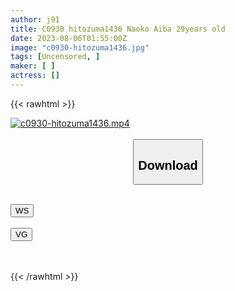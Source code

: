 ```yaml
---
author: j91
title: C0930 hitozuma1436 Naoko Aiba 29years old
date: 2023-08-06T01:55:00Z
image: "c0930-hitozuma1436.jpg"
tags: [Uncensored, ]
maker: [ ]
actress: []
---
```



{{< rawhtml >}}

<div class="video" data-videoid="8m6hq2vldcvd">
    <a href="javascript:;">
        <img src="https://my.j91.asia/posts/c0930-hitozuma1436/c0930-hitozuma1436.jpg" width="WIDTH" height="HEIGHT" alt="c0930-hitozuma1436.mp4" loading="lazy">
    </a>
</div>

<script type="text/javascript" src="https://j91.asia/asset/on-demand-ws.js"></script>

<br>
  <link rel="stylesheet" href="https://j91.asia/asset/bs5.css">
  
  <center>
  <button class="btn btn-primary" type="button" data-bs-toggle="collapse" data-bs-target=".multi-collapse" aria-expanded="false" aria-controls="multiCollapseExample1 multiCollapseExample2"><h2>Download</h2></button></center>
</p>
<div class="row">
  <div class="col">
    <div class="collapse multi-collapse" id="multiCollapseExample1">
      <div class="card card-body">
	      	      <br>
<div class="buttons">  
<a href="https://wolfstream.tv/8m6hq2vldcvd"><button class="btn-hover color-3"><i class="fa fa-download"></i> WS</button></a></div>
    </div>
  </div>
</div>
  <div class="col">
    <div class="collapse multi-collapse" id="multiCollapseExample2">
      <div class="card card-body">
	      <br>
<div class="buttons">
    <a href="https://vgembed.com/v/m7WJxgg0m2xBzeQ"><button class="btn-hover color-9"><i class="fa fa-download"></i> VG</button></a></div>
<br><br>
      </div>
    </div>
  </div>
</div>

{{< /rawhtml >}}